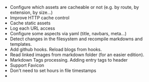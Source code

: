 * Configure which assets are cacheable or not (e.g. by route, by extension, by size...)
* Improve HTTP cache control
* Cache static assets
* Log each URL access 
* Configure some aspects via yaml (title, navbars, meta...)
* Detect changes in the filesystem and recompile markdowns and templates.
* Add github hooks. Reload blogs from hooks.
* Read linked images from markdown folder (for an easier edition).
* Markdown Tags processing. Adding entry tags to header
* Support Favicon
* Don't need to set hours in file timestamps
* 